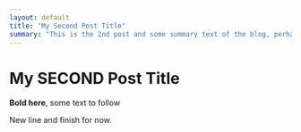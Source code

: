 ```yaml
---
layout: default
title: "My Second Post Title"
summary: "This is the 2nd post and some summary text of the blog, perhaps the copy paste from the first paragraph with ..."
---
```


# My SECOND Post Title

**Bold here**, some text to follow

New line and finish for now.